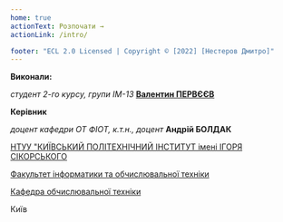 ```yaml
---
home: true
actionText: Розпочати →
actionLink: /intro/

footer: "ECL 2.0 Licensed | Copyright © [2022] [Нестеров Дмитро]"
---
```


**Виконали:**

_студент 2-го курсу, групи ІМ-13_<span padding-right:5em></span> **[Валентин ПЕРВЄЄВ](https://t.me/nolove_valik)**



**Керівник**

_доцент кафедри ОТ ФІОТ, к.т.н., доцент_<span padding-right:5em></span> **Андрій БОЛДАК**

[НТУУ "КИЇВСЬКИЙ ПОЛІТЕХНІЧНИЙ ІНСТИТУТ імені ІГОРЯ СІКОРСЬКОГО](https://kpi.ua/)

[Факультет інформатики та обчислювальної техніки](https://fiot.kpi.ua/)

[Кафедра обчислювальної техніки](https://comsys.kpi.ua/)

Київ
